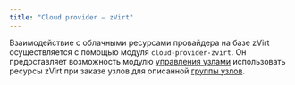```yaml
---
title: "Cloud provider — zVirt"
---
```


Взаимодействие с облачными ресурсами провайдера на базе zVirt осуществляется с помощью модуля `cloud-provider-zvirt`. Он предоставляет возможность модулю [управления узлами](../../modules/040-node-manager/) использовать ресурсы zVirt при заказе узлов для описанной [группы узлов](../../modules/040-node-manager/cr.html#nodegroup).
